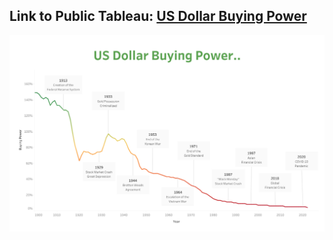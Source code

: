 ## Link to Public Tableau: [US Dollar Buying Power](https://public.tableau.com/app/profile/elmoallistair/viz/DollarBuyingPowerandInflation1900-2022/Dashboard)

![preview](US_Dollar_Buying_Power.png)